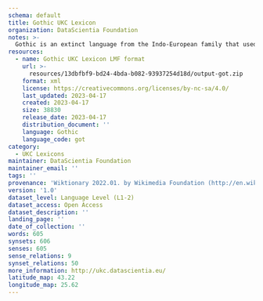 ```yaml
---
schema: default
title: Gothic UKC Lexicon
organization: DataScientia Foundation
notes: >-
  Gothic is an extinct language from the Indo-European family that used to be spoken in Eurasia. The UKC Lexicon of Gothic is represented as a lexico-semantic network. It consists of words, word senses, synsets, as well as sense-level and synset-level relationships
resources:
  - name: Gothic UKC Lexicon LMF format
    url: >-
      resources/13dbfbf9-bd24-4bda-b082-93937254d18d/output-got.zip
    format: xml
    license: https://creativecommons.org/licenses/by-nc-sa/4.0/
    last_updated: 2023-04-17
    created: 2023-04-17
    size: 38830
    release_date: 2023-04-17
    distribution_document: ''
    language: Gothic
    language_code: got
category:
  - UKC Lexicons
maintainer: DataScientia Foundation
maintainer_email: ''
tags: ''
provenance: 'Wiktionary 2022.01. by Wikimedia Foundation (http://en.wiktionary.org); MorphyNet 2.0 by Gábor Bella and Khuyagbaatar Batsuren (http://ukc.disi.unitn.it/index.php/morphynet/); Antonymy 1.0 by Gábor Bella (http://ukc.datascientia.eu); Princeton WordNet 2.1 by Princeton University (https://wordnet.princeton.edu)'
version: '1.0'
dataset_level: Language Level (L1-2)
dataset_access: Open Access
dataset_description: ''
landing_page: ''
date_of_collection: ''
words: 605
synsets: 606
senses: 605
sense_relations: 9
synset_relations: 50
more_information: http://ukc.datascientia.eu/
latitude_map: 43.22
longitude_map: 25.62
---
```

